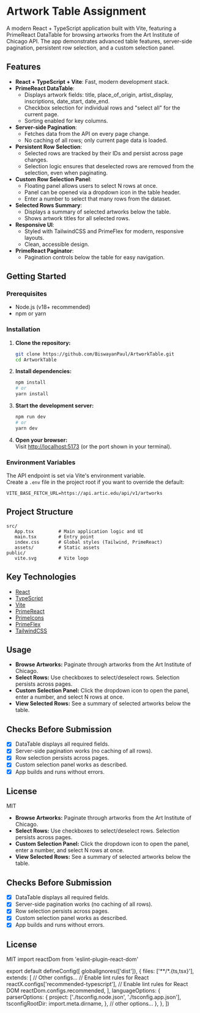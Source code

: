 # Artwork Table Assignment

A modern React + TypeScript application built with Vite, featuring a PrimeReact DataTable for browsing artworks from the Art Institute of Chicago API. The app demonstrates advanced table features, server-side pagination, persistent row selection, and a custom selection panel.

## Features

- **React + TypeScript + Vite**: Fast, modern development stack.
- **PrimeReact DataTable**:
  - Displays artwork fields: title, place_of_origin, artist_display, inscriptions, date_start, date_end.
  - Checkbox selection for individual rows and "select all" for the current page.
  - Sorting enabled for key columns.
- **Server-side Pagination**:
  - Fetches data from the API on every page change.
  - No caching of all rows; only current page data is loaded.
- **Persistent Row Selection**:
  - Selected rows are tracked by their IDs and persist across page changes.
  - Selection logic ensures that deselected rows are removed from the selection, even when paginating.
- **Custom Row Selection Panel**:
  - Floating panel allows users to select N rows at once.
  - Panel can be opened via a dropdown icon in the table header.
  - Enter a number to select that many rows from the dataset.
- **Selected Rows Summary**:
  - Displays a summary of selected artworks below the table.
  - Shows artwork titles for all selected rows.
- **Responsive UI**:
  - Styled with TailwindCSS and PrimeFlex for modern, responsive layouts.
  - Clean, accessible design.
- **PrimeReact Paginator**:
  - Pagination controls below the table for easy navigation.

## Getting Started

### Prerequisites

- Node.js (v18+ recommended)
- npm or yarn

### Installation

1. **Clone the repository:**

   ```sh
   git clone https://github.com/BiswayanPaul/ArtworkTable.git
   cd ArtworkTable
   ```

2. **Install dependencies:**

   ```sh
   npm install
   # or
   yarn install
   ```

3. **Start the development server:**

   ```sh
   npm run dev
   # or
   yarn dev
   ```

4. **Open your browser:**  
   Visit [http://localhost:5173](http://localhost:5173) (or the port shown in your terminal).

### Environment Variables

The API endpoint is set via Vite's environment variable.  
Create a `.env` file in the project root if you want to override the default:

```
VITE_BASE_FETCH_URL=https://api.artic.edu/api/v1/artworks
```

## Project Structure

```
src/
   App.tsx         # Main application logic and UI
   main.tsx        # Entry point
   index.css       # Global styles (Tailwind, PrimeReact)
   assets/         # Static assets
public/
   vite.svg        # Vite logo
```

## Key Technologies

- [React](https://react.dev/)
- [TypeScript](https://www.typescriptlang.org/)
- [Vite](https://vitejs.dev/)
- [PrimeReact](https://primereact.org/)
- [PrimeIcons](https://primefaces.org/primeicons/)
- [PrimeFlex](https://primefaces.org/primeflex/)
- [TailwindCSS](https://tailwindcss.com/)

## Usage

- **Browse Artworks:** Paginate through artworks from the Art Institute of Chicago.
- **Select Rows:** Use checkboxes to select/deselect rows. Selection persists across pages.
- **Custom Selection Panel:** Click the dropdown icon to open the panel, enter a number, and select N rows at once.
- **View Selected Rows:** See a summary of selected artworks below the table.

## Checks Before Submission

- [x] DataTable displays all required fields.
- [x] Server-side pagination works (no caching of all rows).
- [x] Row selection persists across pages.
- [x] Custom selection panel works as described.
- [x] App builds and runs without errors.

## License

MIT

- **Browse Artworks:** Paginate through artworks from the Art Institute of Chicago.
- **Select Rows:** Use checkboxes to select/deselect rows. Selection persists across pages.
- **Custom Selection Panel:** Click the dropdown icon to open the panel, enter a number, and select N rows at once.
- **View Selected Rows:** See a summary of selected artworks below the table.

## Checks Before Submission

- [x] DataTable displays all required fields.
- [x] Server-side pagination works (no caching of all rows).
- [x] Row selection persists across pages.
- [x] Custom selection panel works as described.
- [x] App builds and runs without errors.

## License

MIT
import reactDom from 'eslint-plugin-react-dom'

export default defineConfig([
globalIgnores(['dist']),
{
files: ['**/*.{ts,tsx}'],
extends: [
// Other configs...
// Enable lint rules for React
reactX.configs['recommended-typescript'],
// Enable lint rules for React DOM
reactDom.configs.recommended,
],
languageOptions: {
parserOptions: {
project: ['./tsconfig.node.json', './tsconfig.app.json'],
tsconfigRootDir: import.meta.dirname,
},
// other options...
},
},
])

```

```
